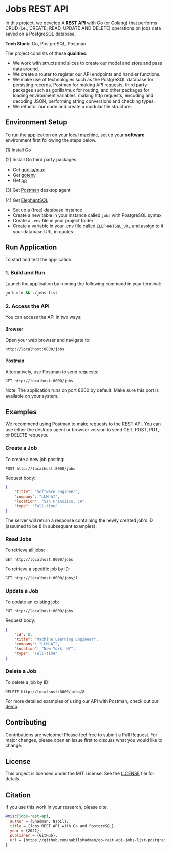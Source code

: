 # Jobs REST API
In this project, we develop A **REST API** with Go (or Golang) that performs CRUD (i.e., CREATE, READ, UPDATE AND DELETE) operations on jobs data saved on a PostgreSQL database.  

**Tech Stack:** Go, PostgreSQL, Postman.

The project consists of these **qualities**:  
- We work with structs and slices to create our model and store and pass data around.  
- We create a router to register our API endpoints and handler functions.
- We make use of technologies such as the PostgreSQL database for persisting records, Postman for making API requests, third party packages such as gorilla/mux for routing, and other packages for loading environment variables, making http requests, encoding and decoding JSON, performing string conversions and checking types.
- We refactor our code and create a modular file structure.

## Environment Setup
To run the application on your local machine, set up your **software** environment first following the steps below.  

(1) Install [Go](https://go.dev/doc/install)  

(2) Install Go third party packages  
-	Get [gorilla/mux](https://github.com/gorilla/mux)
-	Get [gotenv](https://github.com/subosito/gotenv)
-	Get [pq](https://github.com/lib/pq)

(3) Get [Postman](https://www.postman.com/) desktop agent  

(4) Get [ElephantSQL](https://www.elephantsql.com/)  
-	Set up a (free) database instance
-	Create a new table in your instance called `jobs` with PostgreSQL syntax
-	Create a `.env` file in your project folder
-	Create a variable in your .env file called `ELEPHANTSQL_URL` and assign to it your database URL in quotes


## Run Application

To start and test the application:

### 1. Build and Run

Launch the application by running the following command in your terminal:

```bash
go build && ./jobs-list
```

### 2. Access the API

You can access the API in two ways:

#### Browser
Open your web browser and navigate to:
```
http://localhost:8000/jobs
```

#### Postman
Alternatively, use Postman to send requests:
```http
GET http://localhost:8000/jobs
```

Note: The application runs on port 8000 by default. Make sure this port is available on your system.


## Examples

We recommend using Postman to make requests to the REST API. You can use either the desktop agent or browser version to send GET, POST, PUT, or DELETE requests.

### Create a Job

To create a new job posting:

```http
POST http://localhost:8000/jobs
```

Request body:
```json
{
    "title": "Software Engineer",
    "company": "LLM AI",
    "location": "San Francisco, CA",
    "type": "Full-time"
}
```

The server will return a response containing the newly created job's ID (assumed to be 8 in subsequent examples).

### Read Jobs

To retrieve all jobs:

```http
GET http://localhost:8000/jobs
```

To retrieve a specific job by ID:

```http
GET http://localhost:8000/jobs/1
```

### Update a Job

To update an existing job:

```http
PUT http://localhost:8000/jobs
```

Request body:
```json
{
    "id": 8,
    "title": "Machine Learning Engineer",
    "company": "LLM AI",
    "location": "New York, NY",
    "type": "Full-time"
}
```

### Delete a Job

To delete a job by ID:

```http
DELETE http://localhost:8000/jobs/8
```

For more detailed examples of using our API with Postman, check out our [demo](https://github.com/nabilshadman/go-rest-api-jobs-list-postgres/tree/main/demo).


## Contributing

Contributions are welcome! Please feel free to submit a Pull Request. For major changes, please open an issue first to discuss what you would like to change.

## License

This project is licensed under the MIT License. See the [LICENSE](./LICENSE.txt) file for details.

## Citation  
If you use this work in your research, please cite:  

```bibtex  
@misc{jobs-rest-api,
  author = {Shadman, Nabil},
  title = {Jobs REST API with Go and PostgreSQL},
  year = {2021},
  publisher = {GitHub},
  url = {https://github.com/nabilshadman/go-rest-api-jobs-list-postgres}
}
```
